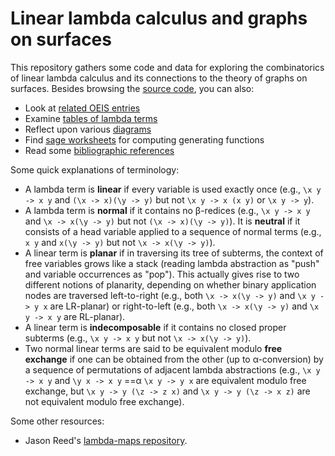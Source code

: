 # Linear lambda calculus and graphs on surfaces

This repository gathers some code and data for exploring the
combinatorics of linear lambda calculus and its connections to the
theory of graphs on surfaces.  Besides browsing the
[source code](src/), you can also:

* Look at [related OEIS entries](doc/oeis.md)
* Examine [tables of lambda terms](tables/)
* Reflect upon various [diagrams](diagrams/)
* Find [sage worksheets](sage/) for computing generating functions
* Read some [bibliographic references](doc/refs.md)

Some quick explanations of terminology:

* A lambda term is **linear** if every variable is used exactly once (e.g., `\x y -> x y` and `(\x -> x)(\y -> y)` but not `\x y -> x (x y)` or `\x y -> y`).
* A lambda term is **normal** if it contains no β-redices (e.g., `\x y -> x y` and `\x -> x(\y -> y)` but not `(\x -> x)(\y -> y)`). It is **neutral** if it consists of a head variable applied to a sequence of normal terms (e.g., `x y` and `x(\y -> y)` but not `\x -> x(\y -> y)`).
* A linear term is **planar** if in traversing its tree of subterms, the context of free variables grows like a stack (reading lambda abstraction as "push" and variable occurrences as "pop"). This actually gives rise to two different notions of planarity, depending on whether binary application nodes are traversed left-to-right (e.g., both `\x -> x(\y -> y)` and `\x y -> y x` are LR-planar) or right-to-left (e.g., both `\x -> x(\y -> y)` and `\x y -> x y` are RL-planar).
* A linear term is **indecomposable** if it contains no closed proper subterms (e.g., `\x y -> x y` but not `\x -> x(\y -> y)`).
* Two normal linear terms are said to be equivalent modulo **free exchange** if one can be obtained from the other (up to α-conversion) by a sequence of permutations of adjacent lambda abstractions (e.g., `\x y -> x y` and `\y x -> x y` ==α `\x y -> y x` are equivalent modulo free exchange, but `\x y -> y (\z -> z x)` and `\x y -> y (\z -> x z)` are not equivalent modulo free exchange).

Some other resources:

* Jason Reed's [lambda-maps repository](https://github.com/jcreedcmu/lambda-maps).
